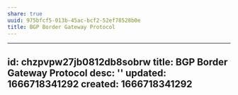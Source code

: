 ```yaml
---
share: true
uuid: 975bfcf5-013b-45ac-bcf2-52ef78528b0e
title: BGP Border Gateway Protocol
---
```

---
id: chzpvpw27jb0812db8sobrw
title: BGP Border Gateway Protocol
desc: ''
updated: 1666718341292
created: 1666718341292
---